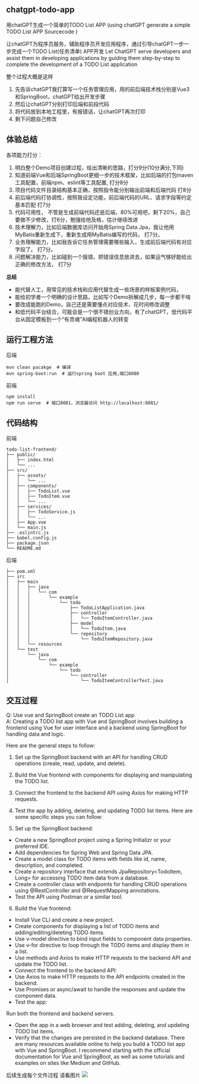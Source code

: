 ## chatgpt-todo-app
用chatGPT生成一个简单的TODO List APP (using chatGPT generate a simple TODO List APP Sourcecode ) 

让chatGPT为程序员服务，辅助程序员开发应用程序，通过引导chatGPT一步一步完成一个TODO List(任务清单) APP开发
Let ChatGPT serve developers and assist them in developing applications by guiding them step-by-step to complete the development of a TODO List application

整个过程大概是这样
 1. 先告诉chatGPT我打算写一个任务管理应用，用的前后端技术栈分别是Vue3和SpringBoot，chatGPT给出开发步骤
 2. 然后让chatGPT分别打印后端和前段代码
 3. 将代码放到本地工程里，有报错话，让chatGPT再次打印
 4. 剩下问题自己修改

## 体验总结
各项能力打分：
1. 明白整个Demo项目创建过程，给出清晰的思路，打分9分(10分满分,下同)
2. 知道前端Vue和后端SpringBoot更细一步的技术框架，比如后端的打包maven工具配置，前端npm、eslint等工具配置, 打分8分
3. 项目代码文件目录结构基本正确，按照指令能分别输出前端和后端代码  打8分
4. 前后端代码打协调性，按照我设定功能，前后端代码的URL、请求字段等约定基本匹配 打7分
5. 代码可用性， 不管是生成前端代码还是后端，80%可用吧，剩下20%，自己要做不少修改，打6分，勉强给他及格，估计继续改进
6. 技术理解力，比如后端数据库访问开始用Spring Data Jpa，我让他用MyBatis重新生成下，重新生成用MyBatis编写的代码， 打7分。
7. 业务理解能力，比如我告诉它任务管理需要哪些输入，生成前后端代码有对应字段了。  打7分。
8. 问题解决能力，比如碰到一个报错，把错误信息放进去，如果运气够好能给出正确的修改方法，  打7分

**总结**
- 能代替人工，用常见的技术栈和应用代替生成一些场景的样板案例代码，
- 能给初学者一个明确的设计思路，比如写个Demo拆解成几步，每一步都干啥
- 要改成能跑的Demo，自己还是需要懂点对应技术、花时间修改调整
- 和低代码平台结合，可能会是一个很不错创业方向，有了chatGPT，低代码平台从固定模板到一个“有灵魂”AI编程机器人的转变 



## 运行工程方法
后端
```
mvn clean pacakge  # 编译
mvn spring-boot:run  # 运行spring boot 应用,端口8080
```

前端
```
npm install
npm run serve  # 端口8081，浏览器访问 http://localhost:8081/  
```

##  代码结构

前端
```
todo-list-frontend/
├── public/
│   ├── index.html
│   └── ...
├── src/
│   ├── assets/
│   │   └── ...
│   ├── components/
│   │   ├── TodoList.vue
│   │   ├── TodoItem.vue
│   │   └── ...
│   ├── services/
│   │   ├── TodoService.js
│   │   └── ...
│   ├── App.vue
│   └── main.js
├── .eslintrc.js
├── babel.config.js
├── package.json
└── README.md
```

后端
```
├── pom.xml
├── src
│   ├── main
│   │   ├── java
│   │   │   └── com
│   │   │       └── example
│   │   │           └── todo
│   │   │               ├── TodoListApplication.java
│   │   │               ├── controller
│   │   │               │   └── TodoItemController.java
│   │   │               ├── model
│   │   │               │   └── TodoItem.java
│   │   │               └── repository
│   │   │                   └── TodoItemRepository.java
│   │   └── resources
│   └── test
│       └── java
│           └── com
│               └── example
│                   └── todo
│                       └── controller
│                           └── TodoItemControllerTest.java
```

## 交互过程

Q:  Use vue and SpringBoot create an TODO List app  
A: Creating a TODO list app with Vue and SpringBoot involves building a frontend using Vue for user interface and a backend using SpringBoot for handling data and logic.

Here are the general steps to follow:

1. Set up the SpringBoot backend with an API for handling CRUD operations (create, read, update, and delete).
2. Build the Vue frontend with components for displaying and manipulating the TODO list.
3. Connect the frontend to the backend API using Axios for making HTTP requests.
4. Test the app by adding, deleting, and updating TODO list items.
Here are some specific steps you can follow:

1. Set up the SpringBoot backend:

- Create a new SpringBoot project using a Spring Initializr or your preferred IDE.
- Add dependencies for Spring Web and Spring Data JPA.
- Create a model class for TODO items with fields like id, name, description, and completed.
- Create a repository interface that extends JpaRepository<TodoItem, Long> for accessing TODO item data from a database.
- Create a controller class with endpoints for handling CRUD operations using @RestController and @RequestMapping annotations.
- Test the API using Postman or a similar tool.

6. Build the Vue frontend:
- Install Vue CLI and create a new project.
- Create components for displaying a list of TODO items and adding/editing/deleting TODO items.
- Use v-model directive to bind input fields to component data properties.
- Use v-for directive to loop through the TODO items and display them in a list.
- Use methods and Axios to make HTTP requests to the backend API and update the TODO list.
- Connect the frontend to the backend API:
- Use Axios to make HTTP requests to the API endpoints created in the backend.
- Use Promises or async/await to handle the responses and update the component data.
- Test the app:

Run both the frontend and backend servers.
- Open the app in a web browser and test adding, deleting, and updating TODO list items.
- Verify that the changes are persisted in the backend database.
There are many resources available online to help you build a TODO list app with Vue and SpringBoot. I recommend starting with the official documentation for Vue and SpringBoot, as well as some tutorials and examples on sites like Medium and GitHub.

后续生成每个文件过程 请看图片
![](interview-with-chatGPT.png)
